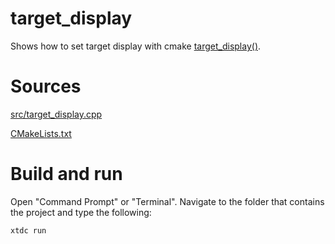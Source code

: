 # target_display

Shows how to set target display with cmake [target_display()](https://gammasoft71.github.io/xtd/reference_guides/latest/_c_make_commands.html#TargetDisplaySubSection).

# Sources

[src/target_display.cpp](src/target_display.cpp)

[CMakeLists.txt](CMakeLists.txt)

# Build and run

Open "Command Prompt" or "Terminal". Navigate to the folder that contains the project and type the following:

```shell
xtdc run
```
